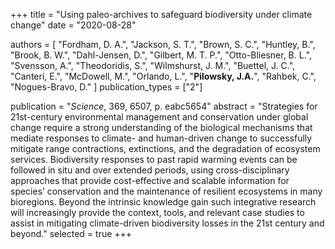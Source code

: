 +++
title = "Using paleo-archives to safeguard biodiversity under climate change"
date = "2020-08-28"

authors = [ "Fordham, D. A.", "Jackson, S. T.", "Brown, S. C.", "Huntley, B.", "Brook, B. W.", "Dahl-Jensen, D.", "Gilbert, M. T. P.", "Otto-Bliesner, B. L.", "Svensson, A.", "Theodoridis, S.", "Wilmshurst, J. M.", "Buettel, J. C.", "Canteri, E.", "McDowell, M.", "Orlando, L.", "**Pilowsky, J.A.**", "Rahbek, C.", "Nogues-Bravo, D." ]
publication_types = ["2"]

publication = "*Science*, 369, 6507, p. eabc5654"
abstract = "Strategies for 21st-century environmental management and conservation under global change require a strong understanding of the biological mechanisms that mediate responses to climate- and human-driven change to successfully mitigate range contractions, extinctions, and the degradation of ecosystem services. Biodiversity responses to past rapid warming events can be followed in situ and over extended periods, using cross-disciplinary approaches that provide cost-effective and scalable information for species’ conservation and the maintenance of resilient ecosystems in many bioregions. Beyond the intrinsic knowledge gain such integrative research will increasingly provide the context, tools, and relevant case studies to assist in mitigating climate-driven biodiversity losses in the 21st century and beyond."
selected = true
+++
